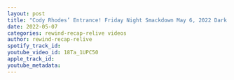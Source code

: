 ```yaml
---
layout: post
title: "Cody Rhodes’ Entrance! Friday Night Smackdown May 6, 2022 Dark Match"
date: 2022-05-07
categories: rewind-recap-relive videos
author: rewind-recap-relive
spotify_track_id: 
youtube_video_id: 18Ta_1UPC50
apple_track_id: 
youtube_metadata: 
---
```

